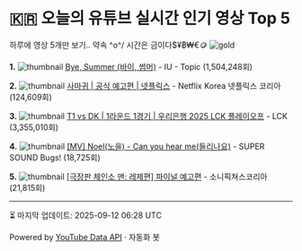 # 🇰🇷 오늘의 유튜브 실시간 인기 영상 Top 5

하루에 영상 5개만 보기.. 약속 \^o^/ 
시간은 금이다$¥฿₩€🪙
![gold](https://media.tenor.com/your-gif-id.gif)


**1.** ![thumbnail](https://i.ytimg.com/vi/AlNEtjBX1wU/default.jpg)
[Bye, Summer (바이, 썸머)](https://youtube.com/watch?v=AlNEtjBX1wU) - IU - Topic (1,504,248회)

**2.** ![thumbnail](https://i.ytimg.com/vi/-0jLQ9sbDJo/default.jpg)
[사마귀 | 공식 예고편 | 넷플릭스](https://youtube.com/watch?v=-0jLQ9sbDJo) - Netflix Korea 넷플릭스 코리아 (124,609회)

**3.** ![thumbnail](https://i.ytimg.com/vi/zvursCcwrEQ/default.jpg)
[T1 vs DK | 1라운드 1경기 | 우리은행 2025 LCK 플레이오프](https://youtube.com/watch?v=zvursCcwrEQ) - LCK (3,355,010회)

**4.** ![thumbnail](https://i.ytimg.com/vi/fNfvm3wfeL8/default.jpg)
[[MV] Noel(노을) - Can you hear me(들리나요)](https://youtube.com/watch?v=fNfvm3wfeL8) - SUPER SOUND Bugs! (18,725회)

**5.** ![thumbnail](https://i.ytimg.com/vi/dOihGQCIw_w/default.jpg)
[[극장판 체인소 맨: 레제편] 파이널 예고편](https://youtube.com/watch?v=dOihGQCIw_w) - 소니픽쳐스코리아 (21,815회)


---
⏳ 마지막 업데이트: 2025-09-12 06:28 UTC

Powered by [YouTube Data API](https://developers.google.com/youtube/v3/docs/videos/list) · 자동화 봇